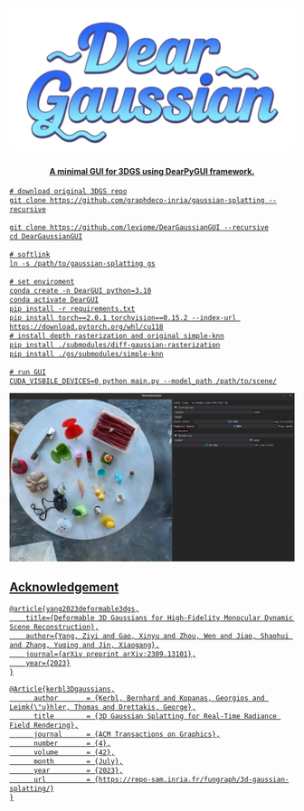 <h1 align="center">
<br>
<a href="https://github.com/leviome/DearGaussianGUI"><img src="https://github.com/leviome/DearGaussianGUI/blob/main/assets/DearGaussianLogo.png" alt="DearGaussian logo">
</h1>
<h4 align="center">A minimal GUI for 3DGS using DearPyGUI framework.</h4>

```
# download original 3DGS repo
git clone https://github.com/graphdeco-inria/gaussian-splatting --recursive

git clone https://github.com/leviome/DearGaussianGUI --recursive
cd DearGaussianGUI

# softlink
ln -s /path/to/gaussian-splatting gs

# set enviroment
conda create -n DearGUI python=3.10
conda activate DearGUI
pip install -r requirements.txt
pip install torch==2.0.1 torchvision==0.15.2 --index-url https://download.pytorch.org/whl/cu118
# install depth rasterization and original simple-knn
pip install ./submodules/diff-gaussian-rasterization
pip install ./gs/submodules/simple-knn

# run GUI
CUDA_VISBILE_DEVICES=0 python main.py --model_path /path/to/scene/
```
![GUI](assets/screenshot.png)

## Acknowledgement

```
@article{yang2023deformable3dgs,
    title={Deformable 3D Gaussians for High-Fidelity Monocular Dynamic Scene Reconstruction},
    author={Yang, Ziyi and Gao, Xinyu and Zhou, Wen and Jiao, Shaohui and Zhang, Yuqing and Jin, Xiaogang},
    journal={arXiv preprint arXiv:2309.13101},
    year={2023}
}
```
```
@Article{kerbl3Dgaussians,
      author       = {Kerbl, Bernhard and Kopanas, Georgios and Leimk{\"u}hler, Thomas and Drettakis, George},
      title        = {3D Gaussian Splatting for Real-Time Radiance Field Rendering},
      journal      = {ACM Transactions on Graphics},
      number       = {4},
      volume       = {42},
      month        = {July},
      year         = {2023},
      url          = {https://repo-sam.inria.fr/fungraph/3d-gaussian-splatting/}
}
```
